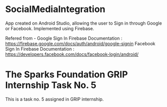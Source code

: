 # SocialMediaIntegration

App created on Android Studio, allowing the user to Sign in through Google or Facebook.
Implemented using Firebase.

Refered from -
Google Sign In Firebase Documentation : https://firebase.google.com/docs/auth/android/google-signin
Facebook Sign In Firebase Documentation : https://developers.facebook.com/docs/facebook-login/android/

# The Sparks Foundation GRIP Internship Task No. 5
This is a task no. 5 assigned in GRIP internship.
